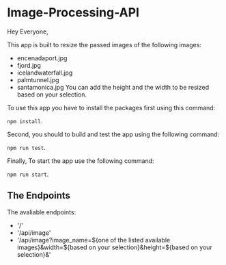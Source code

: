 # Image-Processing-API

Hey Everyone,

This app is built to resize the passed images of the following images:
- encenadaport.jpg
- fjord.jpg
- icelandwaterfall.jpg
- palmtunnel.jpg
- santamonica.jpg
You can add the height and the width to be resized based on your selection.

To use this app you have to install the packages first using this command:

`npm install`.

Second, you should to build and test the app using the following command:

`npm run test`.

Finally, To start the app use the following command:

`npm run start`.

## The Endpoints
The avaliable endpoints:
- '/'
- '/api/image'
- '/api/image?image_name=${one of the listed available images}&width=${based on your selection}&height=${based on your selection}&'
